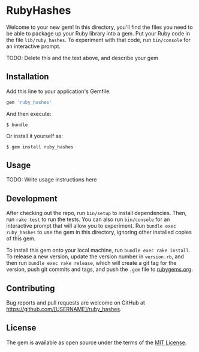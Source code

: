 # RubyHashes

Welcome to your new gem! In this directory, you'll find the files you need to be able to package up your Ruby library into a gem. Put your Ruby code in the file `lib/ruby_hashes`. To experiment with that code, run `bin/console` for an interactive prompt.

TODO: Delete this and the text above, and describe your gem

## Installation

Add this line to your application's Gemfile:

```ruby
gem 'ruby_hashes'
```

And then execute:

    $ bundle

Or install it yourself as:

    $ gem install ruby_hashes

## Usage

TODO: Write usage instructions here

## Development

After checking out the repo, run `bin/setup` to install dependencies. Then, run `rake test` to run the tests. You can also run `bin/console` for an interactive prompt that will allow you to experiment. Run `bundle exec ruby_hashes` to use the gem in this directory, ignoring other installed copies of this gem.

To install this gem onto your local machine, run `bundle exec rake install`. To release a new version, update the version number in `version.rb`, and then run `bundle exec rake release`, which will create a git tag for the version, push git commits and tags, and push the `.gem` file to [rubygems.org](https://rubygems.org).

## Contributing

Bug reports and pull requests are welcome on GitHub at https://github.com/[USERNAME]/ruby_hashes.


## License

The gem is available as open source under the terms of the [MIT License](http://opensource.org/licenses/MIT).

